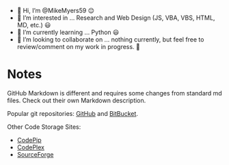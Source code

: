 - 👋 Hi, I’m @MikeMyers59 😌
- 👀 I’m interested in ... Research and Web Design (JS, VBA, VBS, HTML, MD, etc.) 😃
- 🌱 I’m currently learning ... Python 😃
- 💞️ I’m looking to collaborate on ... nothing currently, but feel free to review/comment on my work in progress. 👿

<!---
MikeMyers59/MikeMyers59 is a ✨ special ✨ repository because its `README.md` (this file) appears on your GitHub profile.
You can click the Preview link to take a look at your changes. ✂ 
--->

# Notes

GitHub Markdown is different and requires some changes from standard md files. Check out their own Markdown description.

Popular git repositories: [GitHub](https://github.com/) and [BitBucket](https://bitbucket.org/). 

Other Code Storage Sites:
- [CodePip](https://codepip.com/)
- [CodePlex](https://www.CodePlex.com/)
- [SourceForge](http://www.sourceforge.net/)

